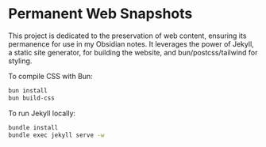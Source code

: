 # Permanent Web Snapshots

This project is dedicated to the preservation of web content, ensuring its permanence for use in my Obsidian notes. It leverages the power of Jekyll, a static site generator, for building the website, and bun/postcss/tailwind for styling.

To compile CSS with Bun:

```bash
bun install
bun build-css
```

To run Jekyll locally:

```bash
bundle install
bundle exec jekyll serve -w
```
